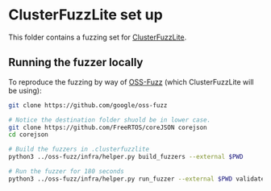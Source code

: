 # ClusterFuzzLite set up

This folder contains a fuzzing set for [ClusterFuzzLite](https://google.github.io/clusterfuzzlite).


## Running the fuzzer locally

To reproduce the fuzzing by way of [OSS-Fuzz](https://github.com/google/oss-fuzz) (which ClusterFuzzLite will be using):

```sh
git clone https://github.com/google/oss-fuzz

# Notice the destination folder shuold be in lower case.
git clone https://github.com/FreeRTOS/coreJSON corejson
cd corejson

# Build the fuzzers in .clusterfuzzlite
python3 ../oss-fuzz/infra/helper.py build_fuzzers --external $PWD

# Run the fuzzer for 180 seconds
python3 ../oss-fuzz/infra/helper.py run_fuzzer --external $PWD validate_fuzzer -- -max_total_time=180
```
